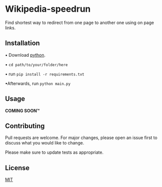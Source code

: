 # Wikipedia-speedrun
Find shortest way to redirect from one page to another one using on page links.

## Installation

• Download [python](https://www.python.org/downloads/).

• `cd path/to/your/folder/here`

• run `pip install -r requirements.txt`

•Afterwards, run `python main.py`

## Usage

**COMING SOON™**

## Contributing
Pull requests are welcome. For major changes, please open an issue first to discuss what you would like to change.

Please make sure to update tests as appropriate.

## License
[MIT](https://choosealicense.com/licenses/mit/)
